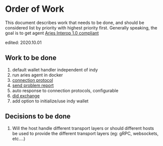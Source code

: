# Order of Work

This document describes work that needs to be done, and should be considered list by priority with highest priority first.
Generally speaking, the goal is to get agent [Aries Interop 1.0 compliant](https://github.com/hyperledger/aries-rfcs/blob/master/concepts/0302-aries-interop-profile/README.md#aries-interop-profile-version-10)

edited: 2020.10.01

## Work to be done
1. default wallet handler independent of indy
2. run aries agent in docker
3. [connection protocol](https://github.com/hyperledger/aries-rfcs/tree/master/features/0160-connection-protocol)
4. [send problem report](https://github.com/hyperledger/aries-rfcs/tree/master/features/0035-report-problem)
5. auto response to connection protocols, configurable
6. [did exchange](https://github.com/hyperledger/aries-rfcs/tree/master/features/0023-did-exchange)   
7. add option to initialize/use indy wallet

## Decisions to be done
1. Will the host handle different transport layers or should different hosts be used to provide
the different transport layers (eg: gRPC, websockets, etc....)
